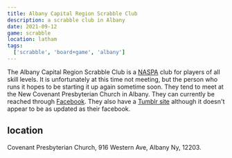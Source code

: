 ```yaml
---
title: Albany Capital Region Scrabble Club
description: a scrabble club in Albany
date: 2021-09-12
game: scrabble
location: latham
tags:
  ['scrabble', 'board+game', 'albany']
---
```


The Albany Capital Region Scrabble Club is a [NASPA](http://www.scrabbleplayers.org/w/Welcome_to_NASPAWiki) club for players of all skill levels. It is unfortunately at this time not meeting, but the person who runs it hopes to be starting it up again sometime soon. They tend to meet at the New Covenant Presbyterian Church in Albany. They can currently be reached through [Facebook](https://www.facebook.com/albanycapitalscrabbleclub/). They also have a [Tumblr site](https://albanyscrabble.tumblr.com/) although it doesn't appear to be as updated as their facebook.

## location 

Covenant Presbyterian Church, 916 Western Ave, Albany Ny, 12203. 